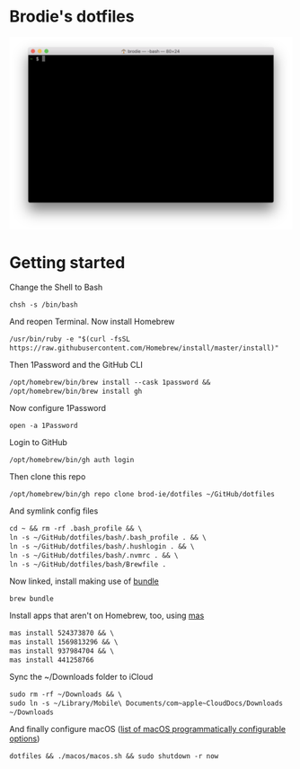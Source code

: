 # Brodie's dotfiles

![Screenshot.png](Screenshot.png)

# Getting started

Change the Shell to Bash

```
chsh -s /bin/bash
```

And reopen Terminal. Now install Homebrew

```
/usr/bin/ruby -e "$(curl -fsSL https://raw.githubusercontent.com/Homebrew/install/master/install)"
```

Then 1Password and the GitHub CLI

```
/opt/homebrew/bin/brew install --cask 1password && /opt/homebrew/bin/brew install gh
```

Now configure 1Password

```
open -a 1Password
```

Login to GitHub

```
/opt/homebrew/bin/gh auth login
```

Then clone this repo
 
```
/opt/homebrew/bin/gh repo clone brod-ie/dotfiles ~/GitHub/dotfiles
```

And symlink config files

```
cd ~ && rm -rf .bash_profile && \
ln -s ~/GitHub/dotfiles/bash/.bash_profile . && \
ln -s ~/GitHub/dotfiles/bash/.hushlogin . && \
ln -s ~/GitHub/dotfiles/bash/.nvmrc . && \
ln -s ~/GitHub/dotfiles/bash/Brewfile .
```

Now linked, install making use of [bundle](https://apple.stackexchange.com/a/256269/181634)

```
brew bundle
```

Install apps that aren't on Homebrew, too, using [mas](https://github.com/mas-cli/mas)

```
mas install 524373870 && \
mas install 1569813296 && \
mas install 937984704 && \
mas install 441258766
```

Sync the ~/Downloads folder to iCloud

```
sudo rm -rf ~/Downloads && \
sudo ln -s ~/Library/Mobile\ Documents/com~apple~CloudDocs/Downloads ~/Downloads
```

And finally configure macOS ([list of macOS programmatically configurable options](https://macos-defaults.com))

```
dotfiles && ./macos/macos.sh && sudo shutdown -r now
```
